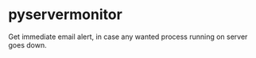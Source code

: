 pyservermonitor
===============

Get immediate email alert, in case any wanted process running on server goes down.
